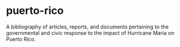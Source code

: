 # puerto-rico
A bibliography of articles, reports, and documents pertaining to the governmental and civic response to the impact of Hurricane Maria on Puerto Rico.